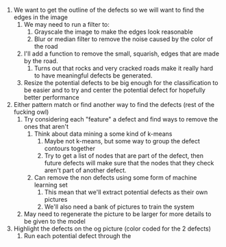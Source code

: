 1. We want to get the outline of the defects so we will want to find the edges in the image
	1. We may need to run a filter to:
		1. Grayscale the image to make the edges look reasonable
		2. Blur or median filter to remove the noise caused by the color of the road
	2. I'll add a function to remove the small, squarish, edges that are made by the road.
		1. Turns out that rocks and very cracked roads make it really hard to have meaningful defects be generated.
	3. Resize the potential defects to be big enough for the classification to be easier and to try and center the potential defect for hopefully better performance
1. Either pattern match or find another way to find the defects (rest of the fucking owl)
	1. Try considering each "feature" a defect and find ways to remove the ones that aren't
		1. Think about data mining a some kind of k-means
			1. Maybe not k-means, but some way to group the defect contours together
			2. Try to get a list of nodes that are part of the defect, then future defects will make sure that the nodes that they check aren't part of another defect.
		2. Can remove the non defects using some form of machine learning set
			1. This mean that we'll extract potential defects as their own pictures
			2. We'll also need a bank of pictures to train the system
	2. May need to regenerate the picture to be larger for more details to be given to the model
2. Highlight the defects on the og picture (color coded for the 2 defects)
	1. Run each potential defect through the 